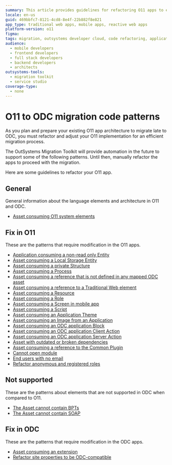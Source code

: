 ```yaml
---
summary: This article provides guidelines for refactoring O11 apps to ensure compatibility with OutSystems Developer Cloud (ODC), highlighting various specific areas for manual refactoring in preparation for future automated migration support.
locale: en-us
guid: 469bbfc7-8121-4cd8-8e4f-22b882f8e821
app_type: traditional web apps, mobile apps, reactive web apps
platform-version: o11
figma:
tags: migration, outsystems developer cloud, code refactoring, application lifecycle management, outsystems platform
audience:
  - mobile developers
  - frontend developers
  - full stack developers
  - backend developers
  - architects
outsystems-tools:
  - migration toolkit
  - service studio
coverage-type:
  - none
---
```


# O11 to ODC migration code patterns

<!--

Index of the files in the patterns dir. Updated manually.

A arch-app-theme.md - Asset consuming an Application Theme
A arch-block.md - Asset consuming an ODC application Block
A arch-client-action.md - Asset consuming an ODC application Client Action
A arch-extension.md - Asset consuming an extension
A arch-image.md - Asset consuming an Image from an Application
A arch-local-storage.md - Asset consuming a Local Storage Entity
A arch-mobile-screen.md - Asset consuming a Screen in mobile app
A arch-non-read-only-entity.md - Application consuming a non-read only Entity
A arch-not-mapped.md - Asset consuming a reference that is not defined in any mapped ODC asset
A arch-priv-struct.md - Asset consuming a private Structure
A arch-process.md - Asset consuming a Process
A arch-resource.md - Asset consuming a Resource
A arch-role.md - Asset consuming a Role
A arch-script.md - Asset consuming a Script
A arch-server-action.md - Asset consuming an ODC application Server Action
A arch-system-element.md - Asset consuming O11 system elements
A cannot-open-module.md - Cannot open module
A convert-trad-web.md - Asset consuming a reference to a Traditional Web element
A elem-bpt.md - The Asset cannot contain BPTs
A elem-soap.md - The Asset cannot contain SOAP
A end-user-no-email.md - End users with no email
A outdated-or-broken-dependencies.md - Asset with outdated or broken dependencies
A refactor-anonymous-registered-roles.md - Refactor anonymous and registered roles
A refactor-siteproperties.md - Refactor site properties to be ODC-compatible

-->

As you plan and prepare your existing O11 app architecture to migrate late to ODC, you must refactor and adjust your O11 implementation for an efficient migration process.

<div class="info" markdown="1">

The OutSystems Migration Toolkit will provide automation in the future to support some of the following patterns. Until then, manually refactor the apps to proceed with the migration.

</div>

Here are some guidelines to refactor your O11 app.

## General

General information about the language elements and architecture in O11 and ODC.

* [Asset consuming O11 system elements](arch-system-element.md)

## Fix in O11

These are the patterns that require modification in the O11 apps.

* [Application consuming a non-read only Entity](arch-non-read-only-entity.md)
* [Asset consuming a Local Storage Entity](arch-local-storage.md)
* [Asset consuming a private Structure](arch-priv-struct.md)
* [Asset consuming a Process](arch-process.md)
* [Asset consuming a reference that is not defined in any mapped ODC asset](arch-not-mapped.md)
* [Asset consuming a reference to a Traditional Web element](convert-trad-web.md)
* [Asset consuming a Resource](arch-resource.md)
* [Asset consuming a Role](arch-role.md)
* [Asset consuming a Screen in mobile app](arch-mobile-screen.md)
* [Asset consuming a Script](arch-script.md)
* [Asset consuming an Application Theme](arch-app-theme.md)
* [Asset consuming an Image from an Application](arch-image.md)
* [Asset consuming an ODC application Block](arch-block.md)
* [Asset consuming an ODC application Client Action](arch-client-action.md)
* [Asset consuming an ODC application Server Action](arch-server-action.md)
* [Asset with outdated or broken dependencies](outdated-or-broken-dependencies.md)
* [Asset consuming a reference to the Common Plugin](arch-common-plugin.md)
* [Cannot open module](cannot-open-module.md)
* [End users with no email](end-user-no-email.md)
* [Refactor anonymous and registered roles](refactor-anonymous-registered-roles.md)

## Not supported

These are the patterns about elements that are not supported in ODC when compared to O11.

* [The Asset cannot contain BPTs](elem-bpt.md)
* [The Asset cannot contain SOAP](elem-soap.md)

## Fix in ODC

These are the patterns that require modification in the ODC apps.

* [Asset consuming an extension](arch-extension.md)
* [Refactor site properties to be ODC-compatible](refactor-siteproperties.md)
